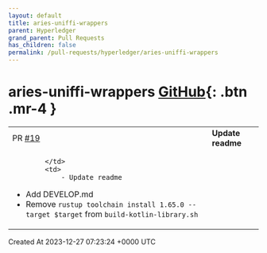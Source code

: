 ```yaml
---
layout: default
title: aries-uniffi-wrappers
parent: Hyperledger
grand_parent: Pull Requests
has_children: false
permalink: /pull-requests/hyperledger/aries-uniffi-wrappers
---
```


# aries-uniffi-wrappers <span class="fs-3 right-align">[GitHub](https://github.com/hyperledger/aries-uniffi-wrappers){: .btn .mr-4 }</span>


<div>
    <table>
        <tr>
            <td>
                PR <a href="https://github.com/hyperledger/aries-uniffi-wrappers/pull/19" class=".btn">#19</a>
            </td>
            <td>
                <b>
                    Update readme
                </b>
            </td>
        </tr>
        <tr>
            <td>
                
            </td>
            <td>
                - Update readme
- Add DEVELOP.md
- Remove `rustup toolchain install 1.65.0 --target $target` from `build-kotlin-library.sh`
            </td>
        </tr>
    </table>
    <div class="right-align">
        Created At 2023-12-27 07:23:24 +0000 UTC
    </div>
</div>

